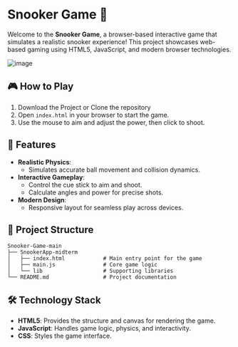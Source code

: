 # Snooker Game 🎱

Welcome to the **Snooker Game**, a browser-based interactive game that simulates a realistic snooker experience! This project showcases web-based gaming using HTML5, JavaScript, and modern browser technologies.

![image](https://github.com/user-attachments/assets/dc367412-c0aa-408d-91b0-3d96d674bc55)

## 🎮 How to Play

1. Download the Project or Clone the repository
2. Open `index.html` in your browser to start the game.
3. Use the mouse to aim and adjust the power, then click to shoot.

## 🚀 Features

- **Realistic Physics**:
  - Simulates accurate ball movement and collision dynamics.
- **Interactive Gameplay**:
  - Control the cue stick to aim and shoot.
  - Calculate angles and power for precise shots.
- **Modern Design**:
  - Responsive layout for seamless play across devices.
 
## 📂 Project Structure

```
Snooker-Game-main
├── SnookerApp-midterm
│   ├── index.html            # Main entry point for the game
│   ├── main.js               # Core game logic
│   └── lib                   # Supporting libraries
└── README.md                 # Project documentation
```

## 🛠️ Technology Stack

- **HTML5**: Provides the structure and canvas for rendering the game.
- **JavaScript**: Handles game logic, physics, and interactivity.
- **CSS**: Styles the game interface.
